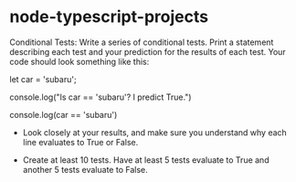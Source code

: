 # node-typescript-projects

Conditional Tests: Write a series of conditional tests. Print a statement describing each test and your prediction for the results of each test. Your code should look something like this:

let car = 'subaru';

console.log("Is car == 'subaru'? I predict True.")

console.log(car == 'subaru')

- Look closely at your results, and make sure you understand why each line evaluates to True or False.

- Create at least 10 tests. Have at least 5 tests evaluate to True and another 5 tests evaluate to False.
